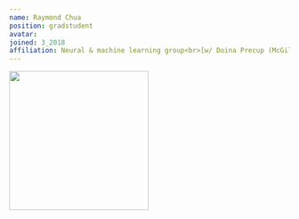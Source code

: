 ```yaml
---
name: Raymond Chua
position: gradstudent
avatar: 
joined: 3_2018
affiliation: Neural & machine learning group<br>[w/ Doina Precup (McGill)]
---
```


<img width="250" src="{{site.baseurl}}/images/people/{{page.avatar}}" data-action="zoom">
